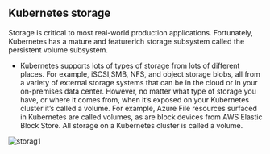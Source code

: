 ## Kubernetes storage

Storage is critical to most real-world production applications. Fortunately, Kubernetes has a mature and featurerich storage subsystem called the persistent volume subsystem.

- Kubernetes supports lots of types of storage from lots of different places. For example, iSCSI,SMB, NFS, and object storage blobs, all from a variety of external storage systems that can be in the cloud or in your on-premises data center. However, no matter what type of storage you have, or where it comes from, when it’s exposed on your Kubernetes cluster it’s called a volume. For example, Azure File resources surfaced in Kubernetes are called volumes, as are block devices from AWS Elastic Block Store. All storage on a Kubernetes cluster is called a volume.

![storag1](https://github.com/shivamjhalabfiles/kubernetes-lab/blob/master/images/storag1.jpg)